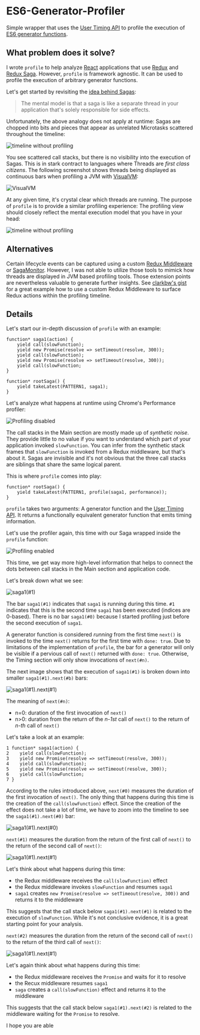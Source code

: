 # ES6-Generator-Profiler

Simple wrapper that uses the [User Timing API](https://developer.mozilla.org/en-US/docs/Web/API/User_Timing_API) to profile the execution of [ES6 generator functions](https://developer.mozilla.org/en-US/docs/Web/JavaScript/Reference/Statements/function*).

## What problem does it solve?

I wrote `profile` to help analyze [React](https://reactjs.org) applications that use [Redux](https://redux.js.org) and [Redux Saga](https://redux-saga.js.org). However, `profile` is framework agnostic. It can be used to profile the execution of arbitrary generator functions.

Let's get started by revisiting the [idea behind Sagas](https://redux-saga.js.org):
> The mental model is that a saga is like a separate thread in your application that's solely responsible for side effects.

Unfortunately, the above analogy does not apply at runtime: Sagas are chopped into bits and pieces that appear as unrelated Microtasks scattered throughout the timeline:
 
![timeline without profiling](images/introduction-profiling-disabled.png?raw=true)

You see scattered call stacks, but there is no visibility into the execution of Sagas. This is in stark contract to languages where Threads are *first class citizens*. The following screenshot shows threads being displayed as continuous bars when profiling a JVM with [VisualVM](https://visualvm.github.io):

![VisualVM](images/visualvm.png?raw=true)

At any given time, it's crystal clear which threads are running. The purpose of `profile` is to provide a similar profiling experience: The profiling view should closely reflect the mental execution model that you have in your head:

![timeline without profiling](images/introduction-profiling-enabled.png?raw=true)

## Alternatives

Certain lifecycle events can be captured using a custom [Redux Middleware](https://redux.js.org/advanced/middleware) or [SagaMonitor](https://redux-saga.js.org/docs/api/#sagamonitor). However, I was not able to utilize those tools to mimick how threads are displayed in JVM based profiling tools. Those extension points are nevertheless valuable to generate further insights. See [clarkbw's gist](https://gist.github.com/clarkbw/966732806e7a38f5b49fd770c62a6099) for a great example how to use a custom Redux Middleware to surface Redux actions within the profiling timeline.

## Details

Let's start our in-depth discussion of `profile` with an example:
```
function* saga1(action) {
    yield call(slowFunction);
    yield new Promise(resolve => setTimeout(resolve, 300));
    yield call(slowFunction);
    yield new Promise(resolve => setTimeout(resolve, 300));
    yield call(slowFunction;
}

function* rootSaga() {
    yield takeLatest(PATTERN1, saga1);
}
```

Let's analyze what happens at runtime using Chrome's Performance profiler:

![Profiling disabled](images/ex01-profiling-disabled.png?raw=true)

The call stacks in the Main section are mostly made up of *synthetic noise*. They provide little to no value if you want to understand which part of your application invoked `slowFunction`. You can infer from the synthetic stack frames that `slowFunction` is invoked from a Redux middleware, but that's about it. Sagas are invisible and it's not obvious that the three call stacks are siblings that share the same logical parent.

This is where `profile` comes into play:
```
function* rootSaga() {
    yield takeLatest(PATTERN1, profile(saga1, performance));
}
```

`profile` takes two arguments: A generator function and the [User Timing API](https://developer.mozilla.org/en-US/docs/Web/API/User_Timing_API). It returns a functionally equivalent generator function that emits timing information.

Let's use the profiler again, this time with our Saga wrapped inside the `profile` function:

![Profiling enabled](images/ex01-profiling-enabled.png?raw=true)

This time, we get way more high-level information that helps to connect the dots between call stacks in the Main section and application code.

Let's break down what we see:

![saga1(#1)](images/ex01-profiling-enabled-saga1.png?raw=true)

The bar `saga1(#1)` indicates that `saga1` is running during this time. `#1` indicates that this is the second time `saga1` has been executed (indices are 0-based). There is no bar `saga1(#0)` because I started profiling just before the second execution of `saga1`.  

A generator function is considered *running* from the first time `next()` is invoked to the time `next()` returns for the first time with `done: true`. Due to limitations of the implementation of `profile`, the bar for a generator will only be visible if a pervious call of `next()` returned with `done: true`. Otherwise, the Timing section will only show invocations of `next(#n)`.

The next image shows that the execution of `saga1(#1)` is broken down into smaller `saga1(#1).next(#b)` bars:

![saga1(#1).next(#1)](images/ex01-profiling-enabled-saga1-next1.png?raw=true)

The meaning of `next(#n)`:
- n=0: duration of the first invocation of `next()`
- n>0: duration from the return of the *n-1st* call of `next()` to the return of *n-th* call of `next()`

Let's take a look at an example:
```
1 function* saga1(action) {
2    yield call(slowFunction);
3    yield new Promise(resolve => setTimeout(resolve, 300));
4    yield call(slowFunction);
5    yield new Promise(resolve => setTimeout(resolve, 300));
6    yield call(slowFunction;
7 }
```

According to the rules introduced above, `next(#0)` measures the duration of the first invocation of `next()`. The only thing that happens during this time is the creation of the `call(slowFunction)` effect. Since the creation of the effect does not take a lot of time, we have to zoom into the timeline to see the `saga1(#1).next(#0)` bar:

![saga1(#1).next(#0)](images/ex01-profiling-enabled-saga1-next0.png?raw=true)

`next(#1)` measures the duration from the return of the first call of `next()` to the return of the second call of `next()`:

![saga1(#1).next(#1)](images/ex01-profiling-enabled-saga1-next1.png?raw=true)

Let's think about what happens during this time:
- the Redux middleware receives the `call(slowFunction)` effect
- the Redux middleware invokes `slowFunction` and resumes `saga1`
- `saga1` creates `new Promise(resolve => setTimeout(resolve, 300))` and returns it to the middleware

This suggests that the call stack below `saga1(#1).next(#1)` is related to the execution of `slowFunction`. While it's not conclusive evidence, it is a great starting point for your analysis.

`next(#2)` measures the duration from the return of the second call of `next()` to the return of the third call of `next()`:

![saga1(#1).next(#1)](images/ex01-profiling-enabled-saga1-next12.png?raw=true)

Let's again think about what happens during this time:
- the Redux middleware receives the `Promise` and waits for it to resolve
- the Recux middleware resumes `saga1`
- `saga` creates a `call(slowFunction)` effect and returns it to the middleware

This suggests that the call stack below `saga1(#1).next(#2)` is related to the middleware waiting for the `Promise` to resolve.

I hope you are able 
